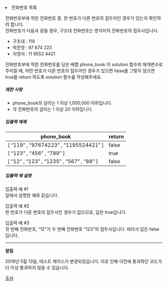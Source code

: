 <li>전화번호 목록</li>

<p>
    전화번호부에 적힌 전화번호 중, 한 번호가 다른 번호의 접두어인 경우가 있는지 확인하려 합니다.
    <br>
    전화번호가 다음과 같을 경우, 구조대 전화번호는 영석이의 전화번호의 접두사입니다.
</p>

<ul>
    <li>구조대 : 119</li>
    <li>박준영 : 97 674 223</li>
    <li>지영석 : 11 9552 4421</li>
</ul>

<p>전화번호부에 적힌 전화번호를 담은 배열 phone_book 이 solution 함수의 매개변수로 주어질 때, 어떤 번호가 다른 번호의 접두어인 경우가 있으면 false를 그렇지 않으면 true를 return 하도록 solution 함수를 작성해주세요.</p>

<h5>제한 사항</h5>

<ul>
    <li>phone_book의 길이는 1 이상 1,000,000 이하입니다.</li>
    <li>각 전화번호의 길이는 1 이상 20 이하입니다.</li>
</ul>

<h5>입출력 예제</h5>
<table class="table">
    <thead>
        <tr>
            <th>phone_book</th>
            <th>return</th>
        </tr>
    </thead>
    <tbody>
        <tr>
            <td>
                [
                <q>119</q>
                , 
                <q>97674223</q>
                , 
                <q>1195524421</q>
                ]
            </td>
            <td>false</td>
        </tr>
        <tr>
            <td>
                [
                <q>123</q>
                ,
                <q>456</q>
                ,
                <q>789</q>
                ]
            </td>
            <td>true</td>
        </tr>
        <tr>
            <td>
                [
                <q>12</q>
                ,
                <q>123</q>
                ,
                <q>1235</q>
                ,
                <q>567</q>
                ,
                <q>88</q>
                ]
            </td>
            <td>false</td>
        </tr>
    </tbody>
</table>
<h5>입출력 예 설명</h5>

<p>
    입출력 예 #1
    <br>
    앞에서 설명한 예와 같습니다.
</p>

<p>
    입출력 예 #2
    <br>
    한 번호가 다른 번호의 접두사인 경우가 없으므로, 답은 true입니다.
</p>

<p>
    입출력 예 #3
    <br>
    첫 번째 전화번호, “12”가 두 번째 전화번호 “123”의 접두사입니다. 따라서 답은 false입니다.
</p>

<hr>

<p>
    <strong>알림</strong>
</p>

<p>2019년 5월 13일, 테스트 케이스가 변경되었습니다.  이로 인해 이전에 통과하던 코드가 더 이상 통과하지 않을 수 있습니다.</p>

<p>
    <a href="https://ncpc.idi.ntnu.no/ncpc2007/ncpc2007problems.pdf" target="_blank" rel="noopener">출처</a>
</p>